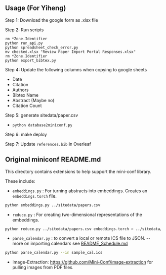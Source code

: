 ## Usage (For Yiheng)
Step 1: Download the google form as .xlsx file

Step 2: Run scripts
```
rm *Zone.Identifier
python run_api.py
python spreadsheet_check_error.py
mv checked.xlsx "Review Paper Import Portal Responses.xlsx"
rm *Zone.Identifier
python export_bibtex.py
```

Step 4: Update the following columns when copying to google sheets
- Date
- Citation
- Authors
- Bibtex Name
- Abstract (Maybe no)
- Citation Count

Step 5: generate sitedata/paper.csv
- `python database2miniconf.py`

Step 6: make deploy

Step 7: Update `references.bib` in Overleaf


## Original miniconf README.md
This directory contains extensions to help support the mini-conf library.

These include:

* `embeddings.py` : For turning abstracts into embeddings. Creates an `embeddings.torch` file.

```bash
python embeddings.py ../sitedata/papers.csv
```

* `reduce.py` : For creating two-dimensional representations of the embeddings.

```bash
python reduce.py ../sitedata/papers.csv embeddings.torch > ../sitedata/papers_projection.json
```

* `parse_calendar.py` : to convert a local or remote ICS file to JSON. -- more on importing calendars see [README_Schedule.md](README_Schedule.md)

```bash
python parse_calendar.py --in sample_cal.ics
```

* Image-Extraction: https://github.com/Mini-Conf/image-extraction for pulling images from PDF files.
